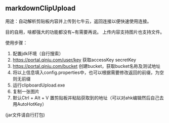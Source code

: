 ## markdownClipUpload
用途：自动解析剪贴板内容并上传到七牛云，返回连接以便快速使用连接。  
  
目的自用，啥都强大的功能都没有\~有需要再说。
上传内容支持图片也支持文件。  

使用步骤：
1. 配置jdk环境（自行搜索）
1. https://portal.qiniu.com/user/key 获取accessKey secretKey
2. https://portal.qiniu.com/bucket 创建bucket，获取bucket名称及测试地址
3. 将以上信息填入config.properties中，也可以根据需要修改返回的前缀，为空则无前缀
4. 运行clipboardUpload.exe
5. 复制一张图片
6. 默认Ctrl + Alt + V 置剪贴板并粘贴获取到的地址（可以对ahk编辑然后自己去用AutoHotKey）

(jar文件请自行打包)